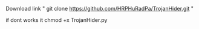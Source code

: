 Download link "  git clone https://github.com/HRPHuRadPa/TrojanHider.git  "

if dont works it
chmod +x TrojanHider.py
